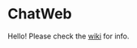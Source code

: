 # ChatWeb
Hello!
Please check the [wiki](https://github.com/HenrikAndWiktor/ChatWeb/wiki) for info.
